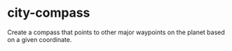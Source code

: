 # city-compass
Create a compass that points to other major waypoints on the planet based on a given coordinate.
